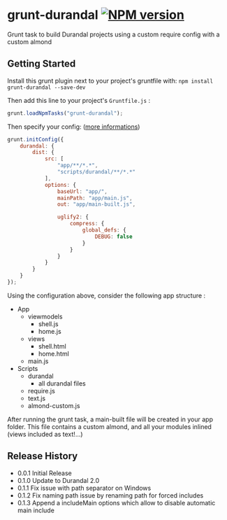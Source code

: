 # grunt-durandal [![NPM version](https://badge.fury.io/js/grunt-durandal.png)](http://badge.fury.io/js/grunt-durandal)

Grunt task to build Durandal projects using a custom require config with a custom almond

## Getting Started

Install this grunt plugin next to your project's gruntfile with: `npm install grunt-durandal --save-dev`

Then add this line to your project's `Gruntfile.js` :

```javascript
grunt.loadNpmTasks("grunt-durandal");
```

Then specify your config: ([more informations][doc-options])

```javascript
grunt.initConfig({
    durandal: {
        dist: {
            src: [
				"app/**/*.*",
				"scripts/durandal/**/*.*"
			],
            options: {
                baseUrl: "app/",
                mainPath: "app/main.js",
                out: "app/main-built.js",

                uglify2: {
                    compress: {
                        global_defs: {
                            DEBUG: false
                        }
                    }
                }
            }
        }
    }
});
```

Using the configuration above, consider the following app structure :

* App
    * viewmodels
        * shell.js
        * home.js
    * views
        * shell.html
        * home.html
    * main.js
* Scripts
    * durandal 
        * all durandal files
	* require.js
	* text.js
	* almond-custom.js

After running the grunt task, a main-built file will be created in your app folder.
This file contains a custom almond, and all your modules inlined (views included as text!...)

## Release History
* 0.0.1 Initial Release
* 0.1.0 Update to Durandal 2.0
* 0.1.1 Fix issue with path separator on Windows
* 0.1.2 Fix naming path issue by renaming path for forced includes
* 0.1.3 Append a includeMain options which allow to disable automatic main include

[grunt]: https://github.com/gruntjs/grunt
[doc-options]: https://github.com/spatools/grunt-durandal/wiki/Task-Options
